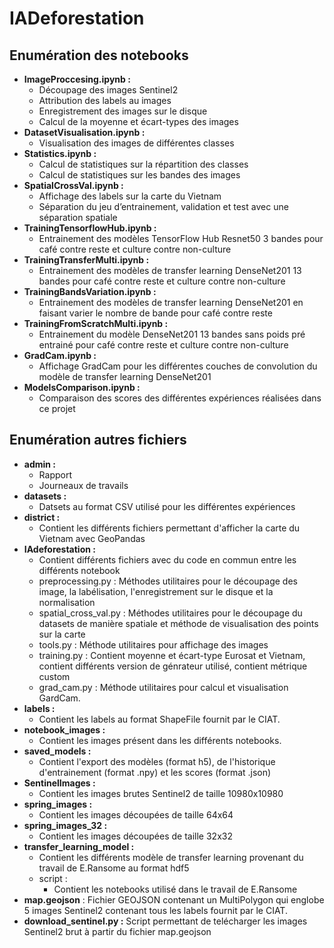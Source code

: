 # IADeforestation
## Enumération des notebooks
* **ImageProccesing.ipynb :** 
    * Découpage des images Sentinel2
    * Attribution des labels au images
    * Enregistrement des images sur le disque 
    * Calcul de la moyenne et écart-types des images
* **DatasetVisualisation.ipynb :**
    * Visualisation des images de différentes classes
* **Statistics.ipynb :**
    * Calcul de statistiques sur la répartition des classes
    * Calcul de statistiques sur les bandes des images
* **SpatialCrossVal.ipynb :**
    * Affichage des labels sur la carte du Vietnam
    * Séparation du jeu d’entrainement, validation et test avec une séparation spatiale
* **TrainingTensorflowHub.ipynb :**
    * Entrainement des modèles TensorFlow Hub Resnet50 3 bandes pour café contre reste et culture contre non-culture
* **TrainingTransferMulti.ipynb :**
    * Entrainement des modèles de transfer learning DenseNet201 13 bandes pour café contre reste et culture contre non-culture
* **TrainingBandsVariation.ipynb :**
    * Entrainement des modèles de transfer learning DenseNet201 en faisant varier le nombre de bande pour café contre reste
* **TrainingFromScratchMulti.ipynb :**
    * Entrainement du modèle DenseNet201 13 bandes sans poids pré entrainé pour café contre reste et culture contre non-culture
* **GradCam.ipynb :**
    * Affichage GradCam pour les différentes couches de convolution du modèle de transfer learning DenseNet201
* **ModelsComparison.ipynb :** 
    * Comparaison des scores des différentes expériences réalisées dans ce projet
    
## Enumération autres fichiers
* **admin :**
    * Rapport
    * Journeaux de travails
* **datasets :**
    * Datsets au format CSV utilisé pour les différentes expériences
* **district :**
    * Contient les différents fichiers permettant d'afficher la carte du Vietnam avec GeoPandas
* **IAdeforestation :**
    * Contient différents fichiers avec du code en commun entre les différents notebook 
    * preprocessing.py : Méthodes utilitaires pour le découpage des image, la labélisation, l'enregistrement sur le disque et la normalisation
    * spatial_cross_val.py : Méthodes utilitaires pour le découpage du datasets de manière spatiale et méthode de visualisation des points sur la carte
    * tools.py : Méthode utilitaires pour affichage des images
    * training.py : Contient moyenne et écart-type Eurosat et Vietnam, contient différents version de génrateur utilisé, contient métrique custom
    * grad_cam.py : Méthode utilitaires pour calcul et visualisation GardCam.
* **labels :**
    * Contient les labels au format ShapeFile fournit par le CIAT.
* **notebook_images :**
    * Contient les images présent dans les différents notebooks.
* **saved_models :**
    * Contient l'export des modèles (format h5), de l'historique d'entrainement (format .npy) et les scores (format .json)
* **SentinelImages :**
    * Contient les images brutes Sentinel2 de taille 10980x10980
* **spring_images :**
    * Contient les images découpées de taille 64x64
* **spring_images_32 :**
    * Contient les images découpées de taille 32x32
* **transfer_learning_model :**
    * Contient les différents modèle de transfer learning provenant du travail de E.Ransome au format hdf5 
    * script : 
        * Contient les notebooks utilisé dans le travail de E.Ransome
* **map.geojson** : Fichier GEOJSON contenant un MultiPolygon qui englobe 5 images Sentinel2 contenant tous les labels fournit par le CIAT.
* **download_sentinel.py :** Script permettant de telécharger les images Sentinel2 brut à partir du fichier map.geojson